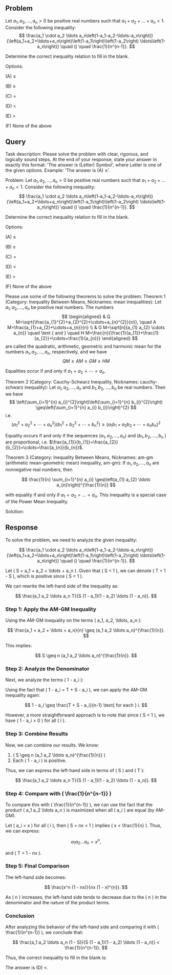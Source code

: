 ## Problem

Let $a_1, a_2, \ldots, a_n > 0$ be positive real numbers such that $a_1 + a_2 + \ldots + a_n < 1$. Consider the following inequality:
$$
\frac{a_1 \cdot a_2 \ldots a_n\left(1-a_1-a_2-\ldots-a_n\right)}{\left(a_1+a_2+\ldots+a_n\right)\left(1-a_1\right)\left(1-a_2\right) \ldots\left(1-a_n\right)} \quad () \quad \frac{1}{n^{n-1}}.
$$

Determine the correct inequality relation to fill in the blank.

Options:

(A) $\leq$ 

(B) $\geq$

(C) $=$ 

(D) $<$

(E) $>$

(F) None of the above

## Query

Task description: Please solve the problem with clear, rigorous, and logically sound steps. At the end of your response, state your answer in exactly this format: 'The answer is (Letter) Symbol', where Letter is one of the given options. Example: 'The answer is (A) $\leq$'.

Problem: Let $a_1, a_2, \ldots, a_n > 0$ be positive real numbers such that $a_1 + a_2 + \ldots + a_n < 1$. Consider the following inequality:
$$
\frac{a_1 \cdot a_2 \ldots a_n\left(1-a_1-a_2-\ldots-a_n\right)}{\left(a_1+a_2+\ldots+a_n\right)\left(1-a_1\right)\left(1-a_2\right) \ldots\left(1-a_n\right)} \quad () \quad \frac{1}{n^{n-1}}.
$$

Determine the correct inequality relation to fill in the blank.

Options:

(A) $\leq$ 

(B) $\geq$

(C) $=$ 

(D) $<$

(E) $>$

(F) None of the above

Please use some of the following theorems to solve the problem:
Theorem 1 (Category: Inequality Between Means, Nicknames: mean inequalities): Let $a_{1}, a_{2}, \ldots, a_{n}$ be positive real numbers. The numbers
$$
\begin{aligned}
& Q M=\sqrt{\frac{a_{1}^{2}+a_{2}^{2}+\cdots+a_{n}^{2}}{n}}, \quad A M=\frac{a_{1}+a_{2}+\cdots+a_{n}}{n} \\
& G M=\sqrt[n]{a_{1} a_{2} \cdots a_{n}} \quad \text { and } \quad H M=\frac{n}{\frac{1}{a_{1}}+\frac{1}{a_{2}}+\cdots+\frac{1}{a_{n}}}
\end{aligned}
$$
are called the quadratic, arithmetic, geometric and harmonic mean for the numbers $a_{1}, a_{2}, \ldots, a_{n}$, respectively, and we have
$$
Q M \geq A M \geq G M \geq H M
$$

Equalities occur if and only if $a_{1}=a_{2}=\cdots=a_{n}$.

Theorem 2 (Category: Cauchy-Schwarz Inequality, Nicknames: cauchy-schwarz inequality): Let $a_{1}, a_{2}, \ldots, a_{n}$ and $b_{1}, b_{2}$, $\ldots, b_{n}$ be real numbers. Then we have
$$
\left(\sum_{i=1}^{n} a_{i}^{2}\right)\left(\sum_{i=1}^{n} b_{i}^{2}\right) \geq\left(\sum_{i=1}^{n} a_{i} b_{i}\right)^{2}
$$
i.e.
$$
\left(a_{1}^{2}+a_{2}^{2}+\cdots+a_{n}^{2}\right)\left(b_{1}^{2}+b_{2}^{2}+\cdots+b_{n}^{2}\right) \geq\left(a_{1} b_{1}+a_{2} b_{2}+\cdots+a_{n} b_{n}\right)^{2}
$$

Equality occurs if and only if the sequences $\left(a_{1}, a_{2}, \ldots, a_{n}\right)$ and $\left(b_{1}, b_{2}\right.$, $\ldots, b_{n}$ ) are proportional, i.e. $\frac{a_{1}}{b_{1}}=\frac{a_{2}}{b_{2}}=\cdots=\frac{a_{n}}{b_{n}}$.

Theorem 3 (Category: Inequality Between Means, Nicknames: am-gm (arithmetic mean-geometric mean) inequality, am-gm): If $a_{1}, a_{2}, \ldots, a_{n}$ are nonnegative real numbers, then

$$
\frac{1}{n} \sum_{i=1}^{n} a_{i} \geq\left(a_{1} a_{2} \ldots a_{n}\right)^{\frac{1}{n}}
$$

with equality if and only if $a_{1}=a_{2}=\ldots=a_{n}$. This inequality is a special case of the Power Mean Inequality.

Solution:

## Response

To solve the problem, we need to analyze the given inequality:

$$
\frac{a_1 \cdot a_2 \ldots a_n\left(1-a_1-a_2-\ldots-a_n\right)}{\left(a_1+a_2+\ldots+a_n\right)\left(1-a_1\right)\left(1-a_2\right) \ldots\left(1-a_n\right)} \quad () \quad \frac{1}{n^{n-1}}.
$$

Let \( S = a_1 + a_2 + \ldots + a_n \). Given that \( S < 1 \), we can denote \( T = 1 - S \), which is positive since \( S < 1 \).

We can rewrite the left-hand side of the inequality as:

$$
\frac{a_1 a_2 \ldots a_n T}{S (1 - a_1)(1 - a_2) \ldots (1 - a_n)}.
$$

### Step 1: Apply the AM-GM Inequality

Using the AM-GM inequality on the terms \( a_1, a_2, \ldots, a_n \):

$$
\frac{a_1 + a_2 + \ldots + a_n}{n} \geq (a_1 a_2 \ldots a_n)^{\frac{1}{n}}.
$$

This implies:

$$
S \geq n (a_1 a_2 \ldots a_n)^{\frac{1}{n}}.
$$

### Step 2: Analyze the Denominator

Next, we analyze the terms \( 1 - a_i \):

Using the fact that \( 1 - a_i = T + S - a_i \), we can apply the AM-GM inequality again:

$$
1 - a_i \geq \frac{T + S - a_i}{n-1} \text{ for each } i.
$$

However, a more straightforward approach is to note that since \( S < 1 \), we have \( 1 - a_i > 0 \) for all \( i \).

### Step 3: Combine Results

Now, we can combine our results. We know:

1. \( S \geq n (a_1 a_2 \ldots a_n)^{\frac{1}{n}} \)
2. Each \( 1 - a_i \) is positive.

Thus, we can express the left-hand side in terms of \( S \) and \( T \):

$$
\frac{a_1 a_2 \ldots a_n T}{S (1 - a_1)(1 - a_2) \ldots (1 - a_n)}.
$$

### Step 4: Compare with \( \frac{1}{n^{n-1}} \)

To compare this with \( \frac{1}{n^{n-1}} \), we can use the fact that the product \( a_1 a_2 \ldots a_n \) is maximized when all \( a_i \) are equal (by AM-GM). 

Let \( a_i = x \) for all \( i \), then \( S = nx < 1 \) implies \( x < \frac{1}{n} \). Thus, we can express:

$$
a_1 a_2 \ldots a_n = x^n,
$$

and \( T = 1 - nx \).

### Step 5: Final Comparison

The left-hand side becomes:

$$
\frac{x^n (1 - nx)}{nx (1 - x)^{n}}.
$$

As \( n \) increases, the left-hand side tends to decrease due to the \( n \) in the denominator and the nature of the product terms. 

### Conclusion

After analyzing the behavior of the left-hand side and comparing it with \( \frac{1}{n^{n-1}} \), we conclude that:

$$
\frac{a_1 a_2 \ldots a_n (1 - S)}{S (1 - a_1)(1 - a_2) \ldots (1 - a_n)} < \frac{1}{n^{n-1}}.
$$

Thus, the correct inequality to fill in the blank is:

The answer is (D) $<$.